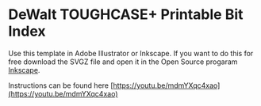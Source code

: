 # DeWalt TOUGHCASE+ Printable Bit Index

Use this template in Adobe Illustrator or Inkscape. If you want to do this for free download the SVGZ file and open it in the Open Source progaram [Inkscape](https://inkscape.org/release/).

Instructions can be found here [https://youtu.be/mdmYXqc4xao](https://youtu.be/mdmYXqc4xao)
